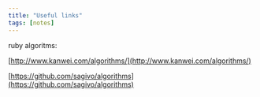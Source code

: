 ```yaml
---
title: "Useful links"
tags: [notes]
---
```


ruby algoritms:

[http://www.kanwei.com/algorithms/](http://www.kanwei.com/algorithms/)

[https://github.com/sagivo/algorithms](https://github.com/sagivo/algorithms)
